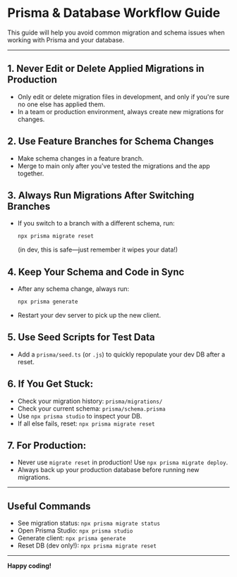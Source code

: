 # Prisma & Database Workflow Guide

This guide will help you avoid common migration and schema issues when working with Prisma and your database.

---

## 1. Never Edit or Delete Applied Migrations in Production
- Only edit or delete migration files in development, and only if you're sure no one else has applied them.
- In a team or production environment, always create new migrations for changes.

## 2. Use Feature Branches for Schema Changes
- Make schema changes in a feature branch.
- Merge to main only after you've tested the migrations and the app together.

## 3. Always Run Migrations After Switching Branches
- If you switch to a branch with a different schema, run:
  ```sh
  npx prisma migrate reset
  ```
  (in dev, this is safe—just remember it wipes your data!)

## 4. Keep Your Schema and Code in Sync
- After any schema change, always run:
  ```sh
  npx prisma generate
  ```
- Restart your dev server to pick up the new client.

## 5. Use Seed Scripts for Test Data
- Add a `prisma/seed.ts` (or `.js`) to quickly repopulate your dev DB after a reset.

## 6. If You Get Stuck:
- Check your migration history: `prisma/migrations/`
- Check your current schema: `prisma/schema.prisma`
- Use `npx prisma studio` to inspect your DB.
- If all else fails, reset: `npx prisma migrate reset`

## 7. For Production:
- Never use `migrate reset` in production! Use `npx prisma migrate deploy`.
- Always back up your production database before running new migrations.

---

## Useful Commands
- See migration status: `npx prisma migrate status`
- Open Prisma Studio: `npx prisma studio`
- Generate client: `npx prisma generate`
- Reset DB (dev only!): `npx prisma migrate reset`

---

**Happy coding!** 